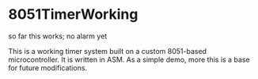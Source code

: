 # 8051TimerWorking
so far this works; no alarm yet

This is a working timer system built on a custom 8051-based microcontroller.
It is written in ASM. As a simple demo, more this is a base for future modifications.
